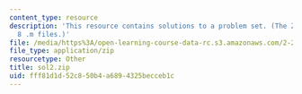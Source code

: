 ```yaml
---
content_type: resource
description: 'This resource contains solutions to a problem set. (The ZIP file contains:
  8 .m files.)'
file: /media/https%3A/open-learning-course-data-rc.s3.amazonaws.com/2-23-hydrofoils-and-propellers-spring-2007/fff81d1d52c850b4a6894325becceb1c_sol2.zip
file_type: application/zip
resourcetype: Other
title: sol2.zip
uid: fff81d1d-52c8-50b4-a689-4325becceb1c
---
```

